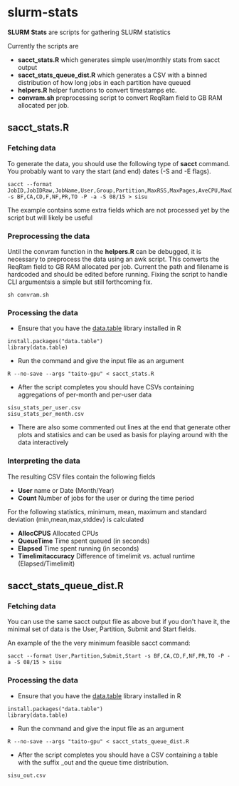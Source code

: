 # slurm-stats
**SLURM Stats** are scripts for gathering SLURM statistics

Currently the scripts are 
 - **sacct_stats.R** which generates simple user/monthly stats from sacct output
 - **sacct_stats_queue_dist.R** which generates a CSV with a binned distribution of how long jobs in each partition have queued
 - **helpers.R** helper functions to convert timestamps etc.
 - **convram.sh** preprocessing script to convert ReqRam field to GB RAM allocated per job.
 
## sacct_stats.R ##
### Fetching data
To generate the data, you should use the following type of **sacct** command. You probably want to vary the start (and end) dates (-S and -E flags).  

    sacct --format JobID,JobIDRaw,JobName,User,Group,Partition,MaxRSS,MaxPages,AveCPU,MaxDiskWrite,MaxDiskRead,MaxVMSize,NTasks,AllocCPUS,Submit,Start,Elapsed,End,State,ExitCode,ReqMem,Timelimit -s BF,CA,CD,F,NF,PR,TO -P -a -S 08/15 > sisu

The example contains some extra fields which are not processed yet by the script but will likely be useful

### Preprocessing the data
Until the convram function in the **helpers.R** can be debugged, it is necessary to preprocess the data using an awk script. This converts the ReqRam field to GB RAM allocated per job. Current the path and filename is hardcoded and should be edited before running. Fixing the script to handle CLI argumentsis a simple but still forthcoming fix.

```
sh convram.sh
```
### Processing the data
 - Ensure that you have the [data.table](https://github.com/Rdatatable/data.table) library installed in R
```
install.packages("data.table")
library(data.table)
```
 - Run the command and give the input file as an argument
```
R --no-save --args "taito-gpu" < sacct_stats.R
```
 - After the script completes you should have CSVs containing aggregations of per-month and per-user data
```
sisu_stats_per_user.csv
sisu_stats_per_month.csv
```

 - There are also some commented out lines at the end that generate other plots and statisics and can be used as basis for playing around with the data interactively

### Interpreting the data

The resulting CSV files contain the following fields
 - **User** name or Date (Month/Year)
 - **Count** Number of jobs for the user or during the time period

For the following statistics, minimum, mean, maximum and standard deviation (min,mean,max,stddev) is calculated
 - **AllocCPUS** Allocated CPUs
 - **QueueTime** Time spent queued (in seconds)
 - **Elapsed** Time spent running (in seconds)
 - **Timelimitaccuracy** Difference of timelimit vs. actual runtime (Elapsed/Timelimit)

## sacct_stats_queue_dist.R ##
### Fetching data
You can use the same sacct output file as above but if you don't have it, the minimal set of data is the User, Partition, Submit and Start fields. 

An example of the the very minimum feasible sacct command: 
```
sacct --format User,Partition,Submit,Start -s BF,CA,CD,F,NF,PR,TO -P -a -S 08/15 > sisu
````

### Processing the data
 - Ensure that you have the [data.table](https://github.com/Rdatatable/data.table) library installed in R
```
install.packages("data.table")
library(data.table)
```
 - Run the command and give the input file as an argument
```
R --no-save --args "taito-gpu" < sacct_stats_queue_dist.R
```
 - After the script completes you should have a CSV containing a table with the suffix _out and the queue time distribution.
```
sisu_out.csv
```

